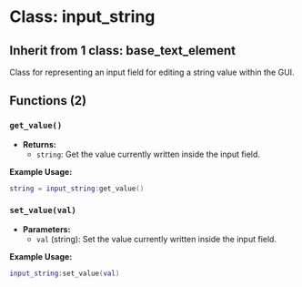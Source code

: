# Class: input_string

## Inherit from 1 class: base_text_element

Class for representing an input field for editing a string value within the GUI.

## Functions (2)

### `get_value()`

- **Returns:**
  - `string`: Get the value currently written inside the input field.

**Example Usage:**

```lua
string = input_string:get_value()
```

### `set_value(val)`

- **Parameters:**
  - `val` (string): Set the value currently written inside the input field.

**Example Usage:**

```lua
input_string:set_value(val)
```
